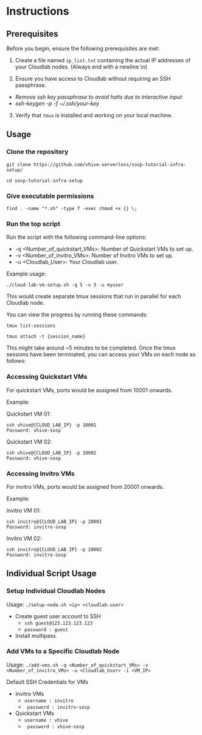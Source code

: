 # Instructions

## Prerequisites

Before you begin, ensure the following prerequisites are met:

1. Create a file named `ip_list.txt` containing the actual IP addresses of your Cloudlab nodes. (Always end with a newline \n)

2. Ensure you have access to Cloudlab without requiring an SSH passphrase.

-  _Remove ssh key passphrase to avoid halts due to interactive input_
- _ssh-keygen -p -f ~/.ssh/your-key_ 


3. Verify that `tmux` is installed and working on your local machine.

## Usage

### Clone the repository

```shell
git clone https://github.com/vhive-serverless/sosp-tutorial-infra-setup/
```
```shell
cd sosp-tutorial-infra-setup
```

### Give executable permissions

```shell
find . -name "*.sh" -type f -exec chmod +x {} \;
```


### Run the top script

Run the script with the following command-line options:

- -q <Number_of_quickstart_VMs>: Number of Quickstart VMs to set up.
- -v <Number_of_invitro_VMs>: Number of Invitro VMs to set up.
- -u <Cloudlab_User>: Your Cloudlab user.

Example usage:

```shell
./cloud-lab-vm-setup.sh -q 5 -v 3 -u myuser
```

This would create separate tmux sessions that run in parallel for each Cloudlab node.

You can view the progress by running these commands:

```shell
tmux list-sessions
```
```shell
tmux attach -t {session_name}
```

This might take around ~5 minutes to be completed.
Once the tmux sessions have been terminated, you can access your VMs on each node as follows:

### Accessing Quickstart VMs

For quickstart VMs, ports would be assigned from 10001 onwards.

Example:

Quickstart VM 01:

```shell
ssh vhive@{CLOUD_LAB_IP} -p 10001
Password: vhive-sosp
```

Quickstart VM 02:
```shell
ssh vhive@{CLOUD_LAB_IP} -p 10002
Password: vhive-sosp
```

### Accessing Invitro VMs

For invitro VMs, ports would be assigned from 20001 onwards.

Example:

Invitro VM 01:

```shell
ssh invitro@{CLOUD_LAB_IP} -p 20001
Password: invitro-sosp
```

Invitro VM 02:
```shell
ssh invitro@{CLOUD_LAB_IP} -p 20002
Password: invitro-sosp
```


## Individual Script Usage
### Setup Individual Cloudlab Nodes 

Usage: ``` ./setup-node.sh <ip> <cloudlab-user> ```

- Create guest user account to SSH 
    - ``` ssh guest@123.123.123.123 ```
    - ```password : guest```
- Install multipass

### Add VMs to a Specific Cloudlab Node
Usage: ``` ./add-vms.sh -q <Number_of_quickstart_VMs> -v <Number_of_invitro_VMs> -u <Cloudlab_User> -i <VM_IP> ```

Default SSH Credentials for VMs
- Invitro VMs
    -  ``` username : invitro ```
    - ``` password : invitro-sosp```
- Quickstart VMs
   -  ``` username : vhive ```
    - ``` password : vhive-sosp```